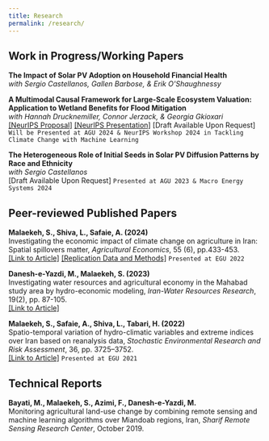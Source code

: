 ```yaml
---
title: Research
permalink: /research/
---
```


Work in Progress/Working Papers
------

**The Impact of Solar PV Adoption on Household Financial Health**  
*with Sergio Castellanos, Gallen Barbose, & Erik O'Shaughnessy*

**A Multimodal Causal Framework for Large-Scale Ecosystem Valuation: Application to Wetland Benefits for Flood Mitigation**  
*with Hannah Drucknemiller, Connor Jerzack, & Georgia Gkioxari* <br>
[\[NeurIPS Proposal\]](https://SMalaekeh.github.io/files/NeurIPS24_Proposal.pdf)
[\[NeurIPS Presentation\]]([https://SMalaekeh.github.io/files/NeurIPS24_Proposal.pdf](https://recorder-v3.slideslive.com/#/share?share=98066&s=1cba0ebb-a4c1-4c62-8464-6639a758b63b))
[Draft Available Upon Request]
`Will be Presented at AGU 2024 & NeurIPS Workshop 2024 in Tackling Climate Change with Machine Learning`

**The Heterogeneous Role of Initial Seeds in Solar PV Diffusion Patterns by Race and Ethnicity**  
*with Sergio Castellanos* <br>
[Draft Available Upon Request]
`Presented at AGU 2023 & Macro Energy Systems 2024`

Peer-reviewed Published Papers
------ 

**Malaekeh, S., Shiva, L., Safaie, A. (2024)**  
Investigating the economic impact of climate change on agriculture in Iran: Spatial spillovers matter, *Agricultural Economics*, 55 (6), pp.433-453. <br>
[\[Link to Article\]](https://doi.org/10.1111/agec.12821) [\[Replication Data and Methods\]](https://github.com/SMalaekeh/AG_Paper_2023)
`Presented at EGU 2022`

**Danesh-e-Yazdi, M., Malaekeh, S. (2023)**  
Investigating water resources and agricultural economy in the Mahabad study area by hydro-economic modeling, *Iran-Water Resources Research*, 19(2), pp. 87-105. <br>
[\[Link to Article\]](https://www.iwrr.ir/article_168033.html?lang=en)

**Malaekeh, S., Safaie, A., Shiva, L., Tabari, H. (2022)**  
Spatio-temporal variation of hydro-climatic variables and extreme indices over Iran based on reanalysis data, *Stochastic Environmental Research and Risk Assessment*, 36, pp. 3725–3752. <br>
[\[Link to Article\]](https://doi.org/10.1007/s00477-022-02223-0)
`Presented at EGU 2021`

Technical Reports
------ 

**Bayati, M., Malaekeh, S., Azimi, F., Danesh-e-Yazdi, M.**  
Monitoring agricultural land-use change by combining remote sensing and machine learning algorithms over Miandoab regions, Iran, *Sharif Remote Sensing Research Center*, October 2019.
